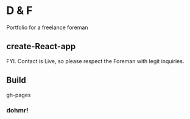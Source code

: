 # D & F

Portfolio for a freelance foreman

## create-React-app

FYI. Contact is Live, so please respect the Foreman with legit inquiries.

## Build

gh-pages

### dohmr!
